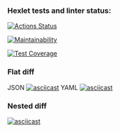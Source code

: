 ### Hexlet tests and linter status:
[![Actions Status](https://github.com/amarynets/frontend-project-lvl2/workflows/hexlet-check/badge.svg)](https://github.com/amarynets/frontend-project-lvl2/actions)

[![Maintainability](https://api.codeclimate.com/v1/badges/2f9eefe225b7179511fc/maintainability)](https://codeclimate.com/github/amarynets/frontend-project-lvl2/maintainability)

[![Test Coverage](https://api.codeclimate.com/v1/badges/2f9eefe225b7179511fc/test_coverage)](https://codeclimate.com/github/amarynets/frontend-project-lvl2/test_coverage)

### Flat diff
JSON
[![asciicast](https://asciinema.org/a/ras1USDq6vRmYnyXSm6yph88f.svg)](https://asciinema.org/a/ras1USDq6vRmYnyXSm6yph88f)
YAML
[![asciicast](https://asciinema.org/a/bE5ynrt4U0Lx6Zmw3FNqNmB3Y.svg)](https://asciinema.org/a/bE5ynrt4U0Lx6Zmw3FNqNmB3Y)

### Nested diff
[![asciicast](https://asciinema.org/a/NewzGYYG4qYePMqQ9XJqXD115.svg)](https://asciinema.org/a/NewzGYYG4qYePMqQ9XJqXD115)

